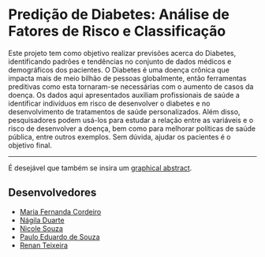 # Predição de Diabetes: Análise de Fatores de Risco e Classificação

Este projeto tem como objetivo realizar previsões acerca do Diabetes, identificando padrões e tendências no conjunto de dados médicos e demográficos dos pacientes.
O Diabetes é uma doença crônica que impacta mais de meio bilhão de pessoas globalmente, então ferramentas preditivas como esta tornaram-se necessárias com o aumento de casos da doença.
Os dados aqui apresentados auxiliam profissionais de saúde a identificar indivíduos em risco de desenvolver o diabetes e no desenvolvimento de tratamentos de saúde personalizados. Além disso, pesquisadores podem usá-los para estudar a relação entre as variáveis e o risco de desenvolver a doença, bem como para melhorar políticas de saúde pública, entre outros exemplos.
Sem dúvida, ajudar os pacientes é o objetivo final.

---
É desejável que também se insira um [graphical abstract](https://www.elsevier.com/authors/tools-and-resources/visual-abstract).

## Desenvolvedores
 - [Maria Fernanda Cordeiro](https://github.com/Fernanda-Cordeiro)
 - [Nágila Duarte](https://github.com/NagilaDuarte)
 - [Nicole Souza](https://github.com/nicolesouzab)
 - [Paulo Eduardo de Souza](https://github.com/Paulo3078)
 - [Renan Teixeira](https://github.com/renantleite)

